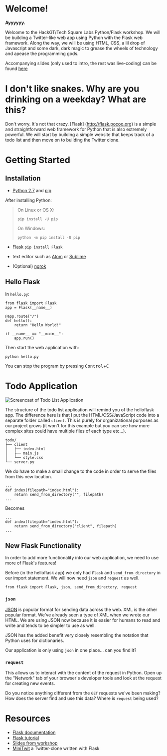 # Welcome!

**Ayyyyyy.**

Welcome to the HackGT/Tech Square Labs Python/Flask workshop. We will be building a
Twitter-like web app using Python with the Flask web framework. Along the way, we will be
using HTML, CSS, a lil drop of Javascript and some dark, dark magic to grease the wheels of
technology and apease the programming gods.

Accompanying slides (only used to intro, the rest was live-coding) can be found
[here](https://drive.google.com/open?id=1dEiIpEVzzM-szNwicFLBs2sPd8K9pZJRcnIuAG3hUzU)

# I don't like snakes. Why are you drinking on a weekday? What are this?

Don't worry. It's not that crazy. [Flask] (http://flask.pocoo.org) is a simple and
straightforward web framework for Python that is also extremely powerful. We will start by
building a simple website that keeps track of a todo list and then move on to building the
Twitter clone.

# Getting Started

## Installation

 - [Python 2.7](https://www.python.org/downloads/) and [pip](https://pip.pypa.io/en/stable/installing/#upgrading-pip)

 After installing Python:
  >  On Linux or OS X:
  >  ```
  >  pip install -U pip
  >  ```
  >  On Windows:
  >  ```
  >  python -m pip install -U pip
  >  ```

 - [Flask](http://flask.pocoo.org/) `pip install Flask`

 - text editor such as [Atom](https://atom.io/) or [Sublime](https://www.sublimetext.com/)

 - (Optional) [ngrok](https://ngrok.io)


## Hello Flask


In `hello.py`:
```
from flask import Flask
app = Flask(__name__)

@app.route("/")
def hello():
    return "Hello World!"

if __name__ == "__main__":
    app.run()
```

Then start the web application with:
```
python hello.py
```

You can stop the program by pressing <kbd>Control</kbd>+<kbd>C</kbd>

# Todo Application

![Screencast of Todo List Application](http://i.imgur.com/bUyp8s5.gif)

The structure of the todo list application will remind you of the helloflask
app. The difference here is that I put the HTML/CSS/JavaScript code into a
separate folder called `client`. This is purely for organizational purposes
as our project grows (it won't for this example but you can see how
more complex sites could have multiple files of each type etc...).

```
todo/
├── client
│   ├── index.html
│   ├── main.js
│   └── style.css
└── server.py
```

We do have to make a small change to the code in order to serve the files
from this new location.

```
...
def index(filepath="index.html"):
    return send_from_directory("", filepath)
...
```
Becomes
```
...
def index(filepath="index.html"):
    return send_from_directory("client", filepath)
...
```

## New Flask Functionality

In order to add more functionality into our web application, we need to use
more of Flask's features!

Before (in the helloflask app) we only had `Flask` and `send_from_directory`
in our import statement. We will now need `json` and `request` as well.

```
from flask import Flask, json, send_from_directory, request
```

### `json`
[JSON](https://json.org) is popular format for sending data across the web.
XML is the other popular format. We've already seen a type of XML when we wrote
our HTML. We are using JSON now because it is easier for humans to read and
write and tends to be simpler to use as well.

JSON has the added benefit very closely resembling the notation that Python
uses for dictionaries.

Our application is only using `json` in one place... can you find it?

### `request`
This allows us to interact with the content of the request in Python. Open up
the "Network" tab of your browser's developer tools and look at the request for
creating new events.

Do you notice anything different from the `GET` requests we've been making?
How does the server find and use this data? Where is `request` being used?

# Resources
 - [Flask documentation](http://flask.pocoo.org/docs/0.11/)
 - [Flask tutorial](http://flask.pocoo.org/docs/0.11/tutorial/)
 - [Slides from workshop](https://docs.google.com/presentation/d/1dEiIpEVzzM-szNwicFLBs2sPd8K9pZJRcnIuAG3hUzU/edit?usp=sharing)
 - [MiniTwit](https://github.com/pallets/flask/tree/master/examples/minitwit) a Twitter-clone written with Flask
